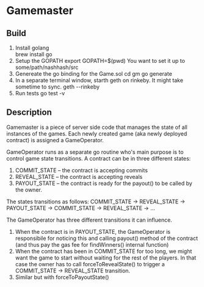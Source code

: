 # Gamemaster

## Build

1. Install golang        
        brew install go
3. Setup the GOPATH
        export GOPATH=$(pwd)
You want to set it up to some/path/nashhash/src
4. Genereate the go binding for the Game.sol
        cd gm
        go generate
5. In a separate terminal window, starth geth on rinkeby. It might take sometime to sync.
        geth --rinkeby
5. Run tests
        go test -v


## Description

Gamemaster is a piece of server side code that manages the state of all instances
of the games. Each newly created game (aka newly deployed contract) is assigned a GameOperator. 

GameOperator runs as a separate go routine who's main purpose is to control game state transitions.
A contract can be in three different states:
1. COMMIT_STATE – the contract is accepting commits
2. REVEAL_STATE – the contract is accepting reveals
3. PAYOUT_STATE – the contract is ready for the payout() to be called by the owner.

The states transitions as follows:
COMMIT_STATE -> REVEAL_STATE -> PAYOUT_STATE -> COMMIT_STATE -> REVEAL_STATE -> ... 

The GameOperator has three different transitions it can influence. 
1. When the contract is in PAYOUT_STATE, the GameOperator is responsibile for noticing this and
calling payout() method of the contract (and thus pay the gas fee for findWinners() internal function)
2. When the contract has been in COMMIT_STATE for too long, we might want the game to start without waiting for the rest of the players. In that case the owner has to call forceToRevealState() to 
trigger a COMMIT_STATE -> REVEAL_STATE transition.
3. Similar but with forceToPayoutState()

